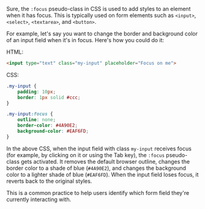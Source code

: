 Sure, the `:focus` pseudo-class in CSS is used to add styles to an element when it has focus. This is typically used on form elements such as `<input>`, `<select>`, `<textarea>`, and `<button>`.

For example, let's say you want to change the border and background color of an input field when it's in focus. Here's how you could do it:

HTML:
```html
<input type="text" class="my-input" placeholder="Focus on me">
```

CSS:
```css
.my-input {
    padding: 10px;
    border: 1px solid #ccc;
}

.my-input:focus {
    outline: none;
    border-color: #4A90E2;
    background-color: #EAF6FD;
}
```

In the above CSS, when the input field with class `my-input` receives focus (for example, by clicking on it or using the Tab key), the `:focus` pseudo-class gets activated. It removes the default browser outline, changes the border color to a shade of blue (`#4A90E2`), and changes the background color to a lighter shade of blue (`#EAF6FD`). When the input field loses focus, it reverts back to the original styles.

This is a common practice to help users identify which form field they're currently interacting with.